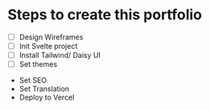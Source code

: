 # Steps to create this portfolio

- [ ] Design Wireframes
- [ ] Init Svelte project
- [ ] Install Tailwind/ Daisy UI
- [ ] Set themes
- Set SEO
- Set Translation
- Deploy to Vercel
